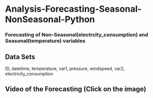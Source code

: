 # Analysis-Forecasting-Seasonal-NonSeasonal-Python

### Forecasting of Non-Seasonal(electrcity_consumption) and Seasonal(temperature) variables

## Data Sets
 ID, datetime, temperature, var1, pressure, windspeed, var2, electricity_consumption
 
 ## Video of the Forecasting (Click on the image)
 
 
